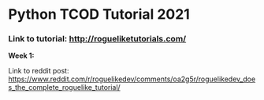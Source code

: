 # Python TCOD Tutorial 2021

### Link to tutorial: http://rogueliketutorials.com/

**Week 1:**

Link to reddit post: https://www.reddit.com/r/roguelikedev/comments/oa2g5r/roguelikedev_does_the_complete_roguelike_tutorial/


